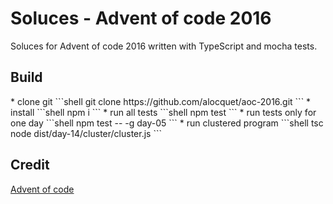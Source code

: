 <h1>Soluces - Advent of code 2016</h1>
Soluces for Advent of code 2016 written with TypeScript and mocha tests.

<h2>Build</h2>
* clone git
```shell
git clone https://github.com/alocquet/aoc-2016.git
```
* install
```shell
npm i
```
* run all tests
```shell
npm test
```
* run tests only for one day
```shell
npm test -- -g day-05
```
* run clustered program
```shell
tsc
node dist/day-14/cluster/cluster.js
```

<h2>Credit</h2>
<a href="http://adventofcode.com/">Advent of code</a>